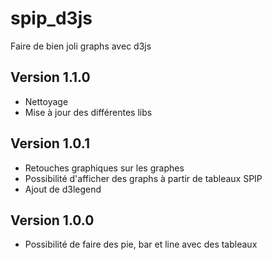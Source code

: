 spip_d3js
============

Faire de bien joli graphs avec d3js

## Version 1.1.0

* Nettoyage
* Mise à jour des différentes libs

## Version 1.0.1

* Retouches graphiques sur les graphes
* Possibilité d'afficher des graphs à partir de tableaux SPIP
* Ajout de d3legend

## Version 1.0.0

* Possibilité de faire des pie, bar et line avec des tableaux